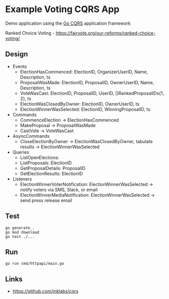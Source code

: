 # Example Voting CQRS App

Demo application using the [Go CQRS](https://github.com/inklabs/cqrs) application framework

Ranked Choice Voting - https://fairvote.org/our-reforms/ranked-choice-voting/

## Design

- Events
    - ElectionHasCommenced: ElectionID, OrganizerUserID, Name, Description, ts
    - ProposalWasMade: ElectionID, ProposalID, OwnerUserID, Name, Description, ts
    - VoteWasCast: ElectionID, ProposalID, UserID, []RankedProposalIDs{1, 2}, ts
    - ElectionWasClosedByOwner: ElectionID, OwnerUserID, ts
    - ElectionWinnerWasSelected: ElectionID, WinningProposalID, ts
- Commands
    - CommenceElection -> ElectionHasCommenced
    - MakeProposal -> ProposalWasMade
    - CastVote -> VoteWasCast
- AsyncCommands
    - CloseElectionByOwner -> ElectionWasClosedByOwner, tabulate results -> ElectionWinnerWasSelected
- Queries
    - ListOpenElections:
    - ListProposals: ElectionID
    - GetProposalDetails: ProposalID
    - GetElectionResults: ElectionID
- Listeners
    - ElectionWinnerVoterNotification: ElectionWinnerWasSelected -> notify voters via SMS, Slack, or email
    - ElectionWinnerMediaNotification: ElectionWinnerWasSelected -> send press release email

## Test

```
go generate .
go mod download
go test ./...
```

## Run

```
go run cmd/httpapi/main.go
```

## Links

- https://github.com/inklabs/cqrs
